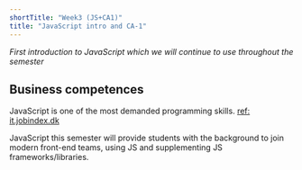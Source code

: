 ```yaml
---
shortTitle: "Week3 (JS+CA1)"
title: "JavaScript intro and CA-1"
---
```

*First introduction to JavaScript which we will continue to use throughout the semester*

## Business competences

JavaScript is one of the most demanded programming skills. [ref: it.jobindex.dk](https://it.jobindex.dk/jobsoegning?q=javascript&supid=1)

JavaScript this semester will provide students with the background to join modern front-end teams, using JS and supplementing JS frameworks/libraries.